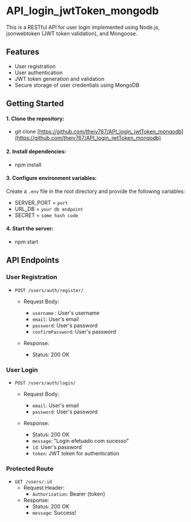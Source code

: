 # API_login_jwtToken_mongodb
This is a RESTful API for user login implemented using Node.js, jsonwebtoken (JWT token validation), and Mongoose.

## Features

- User registration
- User authentication
- JWT token generation and validation
- Secure storage of user credentials using MongoDB


## Getting Started

#### 1. Clone the repository:
- git clone [https://github.com/theiv767/API_login_jwtToken_mongodb](https://github.com/theiv767/API_login_jwtToken_mongodb)

#### 2. Install dependencies:
- npm install

#### 3. Configure environment variables:
Create a `.env` file in the root directory and provide the following variables:

- SERVER_PORT = `port`
- URL_DB = `your db endpoint`
- SECRET = `some hash code`

#### 4. Start the server:
- npm start

## API Endpoints

### User Registration

- `POST /users/auth/register/`
  - Request Body:
    - `username` : User's username
	 - `email`: User's email
	 - `password`: User's password
	 - `confirmPassword`: User's password
	  
  - Response:
    - Status: 200 OK

### User Login

- `POST /users/auth/login/`
  - Request Body:
    - `email`: User's email
    - `password`: User's password
    
  - Response:
    - Status: 200 OK
    - `message`: "Login efetuado com sucesso"
	 - `id`: User's password
    - `token`: JWT token for authentication

### Protected Route

- `GET /users/:id`
  - Request Header:
    - `Authorization`: Bearer {token}
  - Response:
    - Status: 200 OK
    - `message`: Success!
